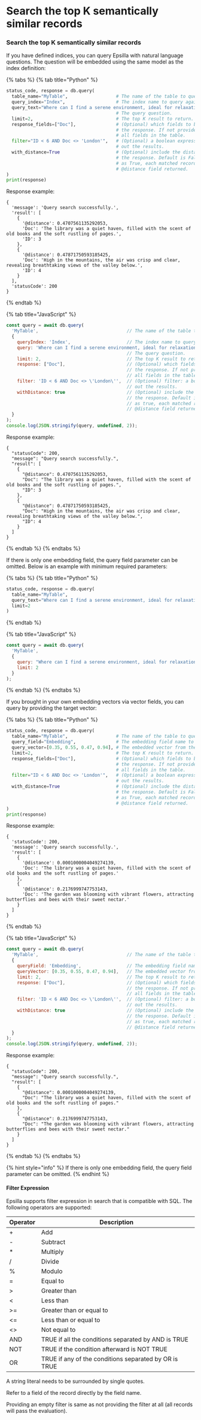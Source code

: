 # Search the top K semantically similar records

### Search the top K semantically similar records

If you have defined indices, you can query Epsilla with natural language questions. The question will be embedded using the same model as the index definition:

{% tabs %}
{% tab title="Python" %}
```python
status_code, response = db.query(
  table_name="MyTable",                  # The name of the table to query against.
  query_index="Index",                   # The index name to query against.
  query_text="Where can I find a serene environment, ideal for relaxation and introspection?",
                                         # The query question.
  limit=2,                               # The top K result to return.
  response_fields=["Doc"],               # (Optional) which fields to be included in
                                         # the response. If not provided, will include
                                         # all fields in the table.
  filter="ID < 6 AND Doc <> 'London'",   # (Optional) a boolean expression for filtering
                                         # out the results.
  with_distance=True                     # (Optional) include the distance or not in
                                         # the response. Default is False. When given
                                         # as True, each matched record will have a
                                         # @distance field returned.
)
print(response)
```

Response example:

```
{
  'message': 'Query search successfully.',
  'result': [
    {
      '@distance': 0.4707561135292053,
      'Doc': 'The library was a quiet haven, filled with the scent of old books and the soft rustling of pages.',
      'ID': 3
    },
    {
      '@distance': 0.47871750593185425,
      'Doc': 'High in the mountains, the air was crisp and clear, revealing breathtaking views of the valley below.',
      'ID': 4
    }
  ],
  'statusCode': 200
}
```
{% endtab %}

{% tab title="JavaScript" %}
```javascript
const query = await db.query(
  'MyTable',                                 // The name of the table to query against.
  {
    queryIndex: 'Index',                     // The index name to query against.
    query: 'Where can I find a serene environment, ideal for relaxation and introspection?',
                                             // The query question.
    limit: 2,                                // The top K result to return.
    response: ["Doc"],                       // (Optional) which fields to be included in
                                             // the response. If not provided, will include
                                             // all fields in the table.
    filter: 'ID < 6 AND Doc <> \'London\'',  // (Optional) filter: a boolean expression for filtering
                                             // out the results.
    withDistance: true                       // (Optional) include the distance or not in
                                             // the response. Default is False. When given
                                             // as true, each matched record will have a
                                             // @distance field returned.
  }
);
console.log(JSON.stringify(query, undefined, 2));
```

Response example:

```
{
  "statusCode": 200,
  "message": "Query search successfully.",
  "result": [
    {
      "@distance": 0.4707561135292053,
      "Doc": "The library was a quiet haven, filled with the scent of old books and the soft rustling of pages.",
      "ID": 3
    },
    {
      "@distance": 0.47871750593185425,
      "Doc": "High in the mountains, the air was crisp and clear, revealing breathtaking views of the valley below.",
      "ID": 4
    }
  ]
}
```
{% endtab %}
{% endtabs %}

If there is only one embedding field, the query field parameter can be omitted. Below is an example with minimum required parameters:

{% tabs %}
{% tab title="Python" %}
```python
status_code, response = db.query(
  table_name="MyTable",
  query_text="Where can I find a serene environment, ideal for relaxation and introspection?",
  limit=2
)
```
{% endtab %}

{% tab title="JavaScript" %}
```javascript
const query = await db.query(
  'MyTable',
  {
    query: "Where can I find a serene environment, ideal for relaxation and introspection?",
    limit: 2
  }
);
```
{% endtab %}
{% endtabs %}

If you brought in your own embedding vectors via vector fields, you can query by providing the target vector:

{% tabs %}
{% tab title="Python" %}
```python
status_code, response = db.query(
  table_name="MyTable",                  # The name of the table to query against.
  query_field="Embedding",               # The embedding field name to query against.
  query_vector=[0.35, 0.55, 0.47, 0.94], # The embedded vector from the question.
  limit=2,                               # The top K result to return.
  response_fields=["Doc"],               # (Optional) which fields to be included in
                                         # the response. If not provided, will include
                                         # all fields in the table.
  filter="ID < 6 AND Doc <> 'London'",   # (Optional) a boolean expression for filtering
                                         # out the results.
  with_distance=True                     # (Optional) include the distance or not in
                                         # the response. Default is False. When given
                                         # as True, each matched record will have a
                                         # @distance field returned.
)
print(response)
```

Response example:

```
{
  'statusCode': 200,
  'message': 'Query search successfully.',
  'result': [
    {
      '@distance': 0.0001000004049274139,
      'Doc': 'The library was a quiet haven, filled with the scent of old books and the soft rustling of pages.'
    },
    {
      '@distance': 0.2176999747753143,
      'Doc': 'The garden was blooming with vibrant flowers, attracting butterflies and bees with their sweet nectar.'
    }
  ]
}
```
{% endtab %}

{% tab title="JavaScript" %}
```javascript
const query = await db.query(
  'MyTable',                                 // The name of the table to query against.
  {
    queryField: 'Embedding',                 // The embedding field name to query against.
    queryVector: [0.35, 0.55, 0.47, 0.94],   // The embedded vector from the question.
    limit: 2,                                // The top K result to return.
    response: ["Doc"],                       // (Optional) which fields to be included in
                                             // the response. If not provided, will include
                                             // all fields in the table.
    filter: 'ID < 6 AND Doc <> \'London\'',  // (Optional) filter: a boolean expression for filtering
                                             // out the results.
    withDistance: true                       // (Optional) include the distance or not in
                                             // the response. Default is False. When given
                                             // as true, each matched record will have a
                                             // @distance field returned.
  }
);
console.log(JSON.stringify(query, undefined, 2));
```

Response example:

```
{
  "statusCode": 200,
  "message": "Query search successfully.",
  "result": [
    {
      "@distance": 0.0001000004049274139,
      "Doc": "The library was a quiet haven, filled with the scent of old books and the soft rustling of pages."
    },
    {
      "@distance": 0.2176999747753143,
      "Doc": "The garden was blooming with vibrant flowers, attracting butterflies and bees with their sweet nectar."
    }
  ]
}
```
{% endtab %}
{% endtabs %}

{% hint style="info" %}
If there is only one embedding field, the query field parameter can be omitted.&#x20;
{% endhint %}

#### Filter Expression

Epsilla supports filter expression in search that is compatible with SQL. The following operators are supported:

| Operator | Description                                           |
| -------- | ----------------------------------------------------- |
| +        | Add                                                   |
| -        | Subtract                                              |
| \*       | Multiply                                              |
| /        | Divide                                                |
| %        | Modulo                                                |
| =        | Equal to                                              |
| >        | Greater than                                          |
| <        | Less than                                             |
| >=       | Greater than or equal to                              |
| <=       | Less than or equal to                                 |
| <>       | Not equal to                                          |
| AND      | TRUE if all the conditions separated by AND is TRUE   |
| NOT      | TRUE if the condition afterward is NOT TRUE           |
| OR       | TRUE if any of the conditions separated by OR is TRUE |

A string literal needs to be surrounded by single quotes.&#x20;

Refer to a field of the record directly by the field name.

Providing an empty filter is same as not providing the filter at all (all records will pass the evaluation).
